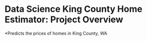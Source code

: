 # Data Science King County Home Estimator: Project Overview
*Predicts the prices of homes in King County, WA
